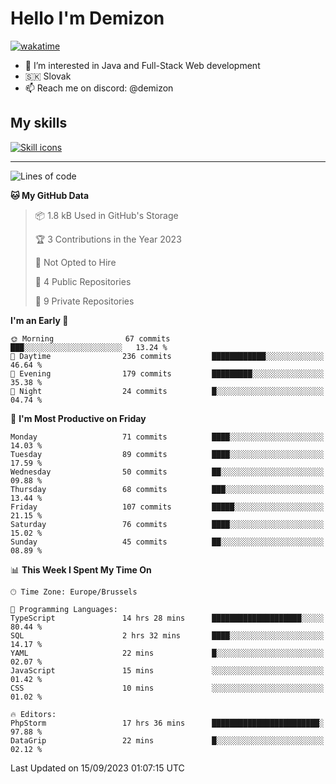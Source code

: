 # Hello I'm Demizon
[![wakatime](https://wakatime.com/badge/user/6ad1949f-d6d7-44f9-9eee-c35e54cc499b.svg)](https://wakatime.com/@6ad1949f-d6d7-44f9-9eee-c35e54cc499b)
- 👀 I’m interested in Java and Full-Stack Web development
- 🇸🇰 Slovak
- 📫 Reach me on discord: @demizon

## My skills
[![Skill icons](https://skillicons.dev/icons?i=java,js,ts,html,css,react,nextjs,tailwind,supabase,py,git,docker,linux,mysql,postgres,mongo&theme=dark)](https://github.com/Demizon3433)

---

<!--START_SECTION:waka-->
![Lines of code](https://img.shields.io/badge/From%20Hello%20World%20I%27ve%20Written-92.6%20thousand%20lines%20of%20code-blue)

**🐱 My GitHub Data** 

> 📦 1.8 kB Used in GitHub's Storage 
 > 
> 🏆 3 Contributions in the Year 2023
 > 
> 🚫 Not Opted to Hire
 > 
> 📜 4 Public Repositories 
 > 
> 🔑 9 Private Repositories 
 > 
**I'm an Early 🐤** 

```text
🌞 Morning                67 commits          ███░░░░░░░░░░░░░░░░░░░░░░   13.24 % 
🌆 Daytime                236 commits         ████████████░░░░░░░░░░░░░   46.64 % 
🌃 Evening                179 commits         █████████░░░░░░░░░░░░░░░░   35.38 % 
🌙 Night                  24 commits          █░░░░░░░░░░░░░░░░░░░░░░░░   04.74 % 
```
📅 **I'm Most Productive on Friday** 

```text
Monday                   71 commits          ████░░░░░░░░░░░░░░░░░░░░░   14.03 % 
Tuesday                  89 commits          ████░░░░░░░░░░░░░░░░░░░░░   17.59 % 
Wednesday                50 commits          ██░░░░░░░░░░░░░░░░░░░░░░░   09.88 % 
Thursday                 68 commits          ███░░░░░░░░░░░░░░░░░░░░░░   13.44 % 
Friday                   107 commits         █████░░░░░░░░░░░░░░░░░░░░   21.15 % 
Saturday                 76 commits          ████░░░░░░░░░░░░░░░░░░░░░   15.02 % 
Sunday                   45 commits          ██░░░░░░░░░░░░░░░░░░░░░░░   08.89 % 
```


📊 **This Week I Spent My Time On** 

```text
🕑︎ Time Zone: Europe/Brussels

💬 Programming Languages: 
TypeScript               14 hrs 28 mins      ████████████████████░░░░░   80.44 % 
SQL                      2 hrs 32 mins       ████░░░░░░░░░░░░░░░░░░░░░   14.17 % 
YAML                     22 mins             █░░░░░░░░░░░░░░░░░░░░░░░░   02.07 % 
JavaScript               15 mins             ░░░░░░░░░░░░░░░░░░░░░░░░░   01.42 % 
CSS                      10 mins             ░░░░░░░░░░░░░░░░░░░░░░░░░   01.02 % 

🔥 Editors: 
PhpStorm                 17 hrs 36 mins      ████████████████████████░   97.88 % 
DataGrip                 22 mins             █░░░░░░░░░░░░░░░░░░░░░░░░   02.12 % 
```


 Last Updated on 15/09/2023 01:07:15 UTC
<!--END_SECTION:waka-->
